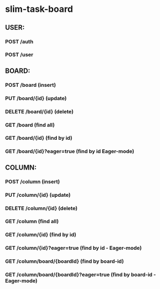 # slim-task-board

## USER:

### POST /auth

### POST /user

## BOARD:

### POST /board (insert)

### PUT /board/{id} (update)

### DELETE /board/{id} (delete)

### GET /board (find all)

### GET /board/{id} (find by id)

### GET /board/{id}?eager=true (find by id Eager-mode)

## COLUMN:

### POST /column (insert)

### PUT /column/{id} (update)

### DELETE /column/{id} (delete)

### GET /column (find all)

### GET /column/{id} (find by id)

### GET /column/{id}?eager=true (find by id - Eager-mode)

### GET /column/board/{boardId} (find by board-id)

### GET /column/board/{boardId}?eager=true (find by board-id - Eager-mode)

